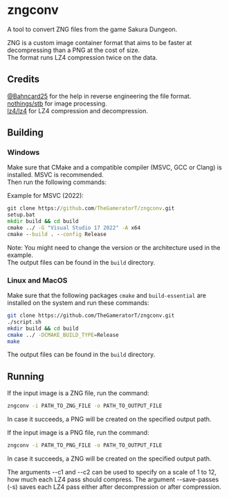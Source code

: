 # zngconv
A tool to convert ZNG files from the game Sakura Dungeon.

ZNG is a custom image container format that aims to be faster at decompressing than a PNG at the cost of size. \
The format runs LZ4 compression twice on the data.

## Credits

[@Bahncard25](https://www.github.com/Bahncard25) for the help in reverse engineering the file format. \
[nothings/stb](https://github.com/nothings/stb) for image processing. \
[lz4/lz4](https://github.com/lz4/lz4) for LZ4 compression and decompression.

## Building

### Windows
Make sure that CMake and a compatible compiler (MSVC, GCC or Clang) is installed. MSVC is recommended. \
Then run the following commands:

Example for MSVC (2022):
```bat
git clone https://github.com/TheGameratorT/zngconv.git
setup.bat
mkdir build && cd build
cmake ../ -G "Visual Studio 17 2022" -A x64
cmake --build . --config Release
```
Note: You might need to change the version or the architecture used in the example. \
The output files can be found in the `build` directory.

### Linux and MacOS
Make sure that the following packages `cmake` and `build-essential` are installed on the system and run these commands:
```sh
git clone https://github.com/TheGameratorT/zngconv.git
./script.sh
mkdir build && cd build
cmake ../ -DCMAKE_BUILD_TYPE=Release
make
```
The output files can be found in the `build` directory.

## Running

If the input image is a ZNG file, run the command:
```bat
zngconv -i PATH_TO_ZNG_FILE -o PATH_TO_OUTPUT_FILE
```
In case it succeeds, a PNG will be created on the specified output path.

If the input image is a PNG file, run the command:
```bat
zngconv -i PATH_TO_PNG_FILE -o PATH_TO_OUTPUT_FILE
```
In case it succeeds, a ZNG will be created on the specified output path.

The arguments --c1 and --c2 can be used to specify on a scale of 1 to 12, how much each LZ4 pass should compress.
The argument --save-passes (-s) saves each LZ4 pass either after decompression or after compression.
